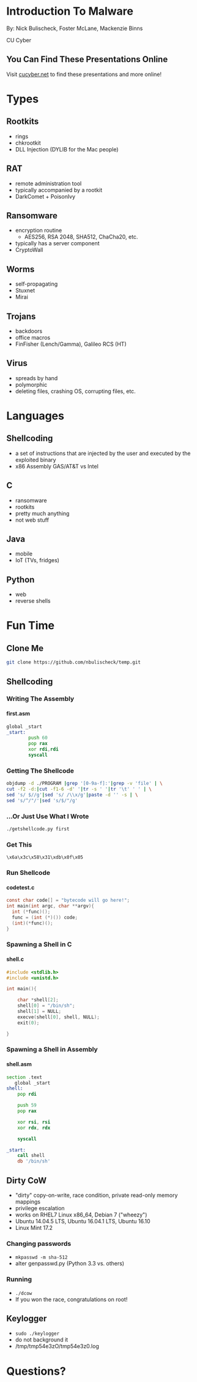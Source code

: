 # Introduction To Malware

By: Nick Bulischeck, Foster McLane, Mackenzie Binns

CU Cyber


## You Can Find These Presentations Online

Visit [cucyber.net](https://cucyber.net/) to find these presentations and more online!



# Types


## Rootkits

* rings
* chkrootkit
* DLL Injection (DYLIB for the Mac people)


## RAT

* remote administration tool
* typically accompanied by a rootkit
* DarkComet + PoisonIvy


## Ransomware

* encryption routine
	- AES256, RSA 2048, SHA512, ChaCha20, etc.
* typically has a server component
* CryptoWall


## Worms

* self-propagating
* Stuxnet
* Mirai


## Trojans

* backdoors
* office macros
* FinFisher (Lench/Gamma), Galileo RCS (HT)


## Virus

* spreads by hand
* polymorphic
* deleting files, crashing OS, corrupting files, etc.



# Languages


## Shellcoding

* a set of instructions that are injected by the user and executed by the exploited binary
* x86 Assembly GAS/AT&T vs Intel


## C

* ransomware
* rootkits
* pretty much anything
* not web stuff


## Java

* mobile
* IoT (TVs, fridges)


## Python

* web
* reverse shells



# Fun Time


## Clone Me

```sh
git clone https://github.com/nbulischeck/temp.git
```


## Shellcoding


### Writing The Assembly

#### first.asm

```asm
global _start
_start:
        push 60
		pop rax
        xor rdi,rdi
		syscall
```


### Getting The Shellcode

```sh
objdump -d ./PROGRAM |grep '[0-9a-f]:'|grep -v 'file' | \
cut -f2 -d:|cut -f1-6 -d' '|tr -s ' '|tr '\t' ' ' | \
sed 's/ $//g'|sed 's/ /\\x/g'|paste -d '' -s | \
sed 's/^/"/'|sed 's/$/"/g'
```


### ...Or Just Use What I Wrote

```sh
./getshellcode.py first
```


### Get This

```
\x6a\x3c\x58\x31\xdb\x0f\x05
```


### Run Shellcode

#### codetest.c

```c
const char code[] = "bytecode will go here!";
int main(int argc, char **argv){
  int (*func)();
  func = (int (*)()) code;
  (int)(*func)();
}
```


### Spawning a Shell in C

#### shell.c

```c
#include <stdlib.h>
#include <unistd.h>

int main(){

	char *shell[2];
	shell[0] = "/bin/sh";
	shell[1] = NULL;
	execve(shell[0], shell, NULL);
	exit(0);

}
```


### Spawning a Shell in Assembly

#### shell.asm

```asm
section .text
   global _start
shell:
	pop rdi

	push 59
	pop rax

	xor rsi, rsi
	xor rdx, rdx

	syscall

_start:
	call shell
	db '/bin/sh'
```



## Dirty CoW

* "dirty" copy-on-write, race condition, private read-only memory mappings
* privilege escalation
* works on RHEL7 Linux  x86\_64, Debian 7 ("wheezy")
* Ubuntu 14.04.5 LTS, Ubuntu 16.04.1 LTS, Ubuntu 16.10
* Linux Mint 17.2


### Changing passwords

* `mkpasswd -m sha-512`
* alter genpasswd.py (Python 3.3 vs. others)


### Running

* `./dcow`
* If you won the race, congratulations on root!



## Keylogger

* `sudo ./keylogger`
* do not background it
* /tmp/tmp54e3zO/tmp54e3z0.log


# Questions?
